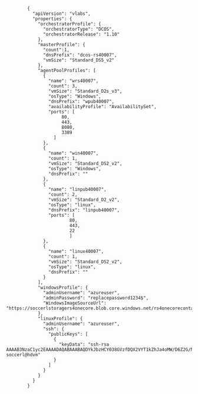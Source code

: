             {
              "apiVersion": "vlabs",
              "properties": {
                "orchestratorProfile": {
                  "orchestratorType": "DCOS",
                  "orchestratorRelease": "1.10"
                },
                "masterProfile": {
                  "count":1,
                  "dnsPrefix": "dcos-rs40007",
                  "vmSize": "Standard_DS5_v2"
                },
                "agentPoolProfiles": [
                  {
                    "name": "wrs40007",
                    "count": 3,
                    "vmSize": "Standard_D2s_v3",
                    "osType": "Windows",
                    "dnsPrefix": "wpub40007",
                    "availabilityProfile": "AvailabilitySet",
                    "ports": [
                         80,
                         443,
                         8080,
                         3389
                      ]
                  },
                  {
                    "name": "win40007",
                    "count": 1,
                    "vmSize": "Standard_DS2_v2",
                    "osType": "Windows",
                    "dnsPrefix": ""
                  },
                  {
                    "name": "linpub40007",
                    "count": 2,
                    "vmSize": "Standard_D2_v2",
                    "osType": "linux",
                    "dnsPrefix": "linpub40007",
                    "ports": [
                            80,
                            443,
                            22
                            ]
                  },
                  {
                    "name": "linux40007",
                    "count": 1,
                    "vmSize": "Standard_DS2_v2",
                    "osType": "linux",
                    "dnsPrefix": ""
                  }
                ],
                "windowsProfile": {
                  "adminUsername": "azureuser",
                  "adminPassword": "replacepassword1234$",
                  "WindowsImageSourceUrl": "https://soccerlstoragers4onecore.blob.core.windows.net/rs4onecorecontainer/AzureRs4Onecore.vhd"
                },
                "linuxProfile": {
                  "adminUsername": "azureuser",
                  "ssh": {
                    "publicKeys": [
                      {
                        "keyData": "ssh-rsa AAAAB3NzaC1yc2EAAAADAQABAAABAQDYkJbzHCY038GVzfDQX2VYT1kZhJa4oMW/D6Z2G/NEoKeB3K/zUux95w7HtdYaq3RXNxk2dMtJv27QOUmOuPpdVWCKjwi03XvhRwHwuwlkJVRb4DLgoK7QPG+j04KtPSsgOj8Qd+ljXwHB2Zpz2kFifVF1D8mcEpRWZvxhpYSt6Ze2yqdxkffq3wddJuXskGsTSYTOcBzLwGcr4c9+kA3S8fnoAW0LRyXyOvB8v0YKqIJ8t3J/g4Lj3iCGIwOWraJ2EwnpOsAzhxgBRbiWflG/cHhxDlQsOYIbJcCfb7cSkow0Qcrff/gwzBtNCuANowDeGjyL/fzu9NrSQZZzgEdf soccerl@hdvm"
                      }
                    ]
                  }
                }
              }
            }
